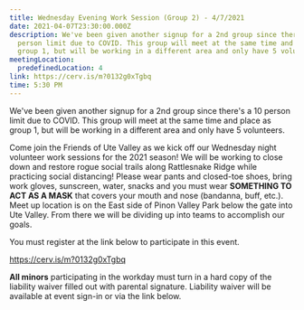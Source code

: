 ```yaml
---
title: Wednesday Evening Work Session (Group 2) - 4/7/2021
date: 2021-04-07T23:30:00.000Z
description: We've been given another signup for a 2nd group since there's a 10
  person limit due to COVID. This group will meet at the same time and place as
  group 1, but will be working in a different area and only have 5 volunteers.
meetingLocation:
  predefinedLocation: 4
link: https://cerv.is/m?0132g0xTgbq
time: 5:30 PM
---
```

We've been given another signup for a 2nd group since there's a 10 person limit due to COVID. This group will meet at the same time and place as group 1, but will be working in a different area and only have 5 volunteers.

Come join the Friends of Ute Valley as we kick off our Wednesday night volunteer work sessions for the 2021 season! We will be working to close down and restore rogue social trails along Rattlesnake Ridge while practicing social distancing! Please wear pants and closed-toe shoes, bring work gloves, sunscreen, water, snacks and you must wear **SOMETHING TO ACT AS A MASK** that covers your mouth and nose (bandanna, buff, etc.). Meet up location is on the East side of Pinon Valley Park below the gate into Ute Valley. From there we will be dividing up into teams to accomplish our goals.

You must register at the link below to participate in this event.

<https://cerv.is/m?0132g0xTgbq>

**All minors** participating in the workday must turn in a hard copy of the liability waiver filled out with parental signature. Liability waiver will be available at event sign-in or via the link below.